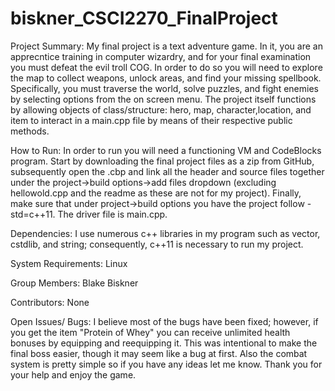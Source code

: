 # biskner_CSCI2270_FinalProject

Project Summary:
My final project is a text adventure game. In it, you are an apprecntice training in computer wizardry, and for your final examination you must defeat the evil troll COG. In order to do so you will need to explore the map to collect weapons, unlock areas, and find your missing spellbook. Specifically, you must traverse the world, solve puzzles, and fight enemies by selecting options from the on screen menu. The project itself functions by allowing objects of class/structure: hero, map, character,location, and item to interact in a main.cpp file by means of their respective public methods.

How to Run:
In order to run you will need a functioning VM and CodeBlocks program. Start by downloading the final project files as a zip from GitHub, subsequently open the .cbp and link all the header and source files together under the project->build options->add files dropdown (excluding hellowold.cpp and the readme as these are not for my project). Finally, make sure that under project->build options you have the project follow -std=c++11. The driver file is main.cpp.

Dependencies:
I use numerous c++ libraries in my program such as vector, cstdlib, and string; consequently, c++11 is necessary to run my project.

System Requirements:
Linux

Group Members:
Blake Biskner

Contributors:
None

Open Issues/ Bugs:
I believe most of the bugs have been fixed; however, if you get the item "Protein of Whey" you can receive unlimited health bonuses by equipping and reequipping it. This was intentional to make the final boss easier, though it may seem like a bug at first. Also the combat system is pretty simple so if you have any ideas let me know. Thank you for your help and enjoy the game.



